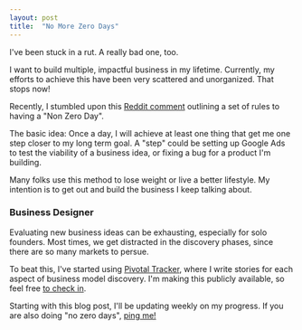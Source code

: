 ```yaml
---
layout: post
title:  "No More Zero Days"
---
```


I've been stuck in a rut. A really bad one, too.

I want to build multiple, impactful business in my lifetime. Currently, my efforts to achieve this have been very scattered and unorganized. That stops now!

Recently, I stumbled upon this [Reddit comment](https://www.reddit.com/r/getdisciplined/comments/1q96b5/i_just_dont_care_about_myself/cdah4af) outlining a set of rules to having
a "Non Zero Day". 

The basic idea: Once a day, I will achieve at least one thing that get me one step closer to my long term goal. A "step" could be setting up Google Ads to test the
viability of a business idea, or fixing a bug for a product I'm building. 

Many folks use this method to lose weight or live a better lifestyle. My intention is to get out and build the business I keep talking about.


### Business Designer

Evaluating new business ideas can be exhausting, especially for solo founders. Most times, we get distracted in the discovery phases, since there are so many markets to persue.

To beat this, I've started using [Pivotal Tracker](), where I write stories for each aspect of business model discovery. I'm making this publicly available, so feel free [to check in](https://www.pivotaltracker.com/n/projects/1545081).

Starting with this blog post, I'll be updating weekly on my progress. If you are also doing "no zero days", [ping me!](https://twitter.com/bomatson)

